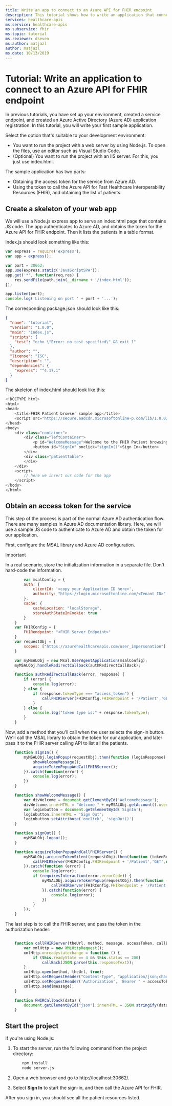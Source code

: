 ```yaml
---
title: Write an app to connect to an Azure API for FHIR endpoint
description: This tutorial shows how to write an application that connects to an Azure API for FHIR endpoint by using an Azure AD OAuth2 token.
services: healthcare-apis
ms.service: healthcare-apis
ms.subservice: fhir
ms.topic: tutorial
ms.reviewer: dseven
ms.author: matjazl
author: matjazl
ms.date: 10/13/2019
---
```


# Tutorial: Write an application to connect to an Azure API for FHIR endpoint

In previous tutorials, you have set up your environment, created a service endpoint, and created an Azure Active Directory (Azure AD) application registration. In this tutorial, you will write your first sample application.

Select the option that's suitable to your development environment:
* You want to run the project with a web server by using Node.js. To open the files, use an editor such as Visual Studio Code.
* (Optional) You want to run the project with an IIS server. For this, you just use index.html.


The sample application has two parts: 
* Obtaining the access token for the service from Azure AD. 
* Using the token to call the Azure API for Fast Healthcare Interoperability Resources (FHIR), and obtaining the list of patients.



## Create a skeleton of your web app

We will use a Node.js express app to serve an index.html page that contains JS code. The app authenticates to Azure AD, and obtains the token for the Azure API for FHIR endpoint. Then it lists the patients in a table format.

Index.js should look something like this:

``` javascript
var express = require('express');
var app = express();

var port = 30662;
app.use(express.static('JavaScriptSPA'));
app.get('*', function(req,res) {
    res.sendFile(path.join(__dirname + '/index.html'));
});

app.listen(port);
console.log('Listening on port ' + port + '...');
```

The corresponding package.json should look like this:

``` json
{
  "name": "tutorial",
  "version": "1.0.0",
  "main": "index.js",
  "scripts": {
    "test": "echo \"Error: no test specified\" && exit 1"
  },
  "author": "",
  "license": "ISC",
  "description": "",
  "dependencies": {
    "express": "^4.17.1"
  }
}

```

The skeleton of index.html should look like this:

``` javascript
<!DOCTYPE html>
<html>
<head>
    <title>FHIR Patient browser sample app</title>
    <script src="https://secure.aadcdn.microsoftonline-p.com/lib/1.0.0/js/msal.js"></script>
</head>
<body>
    <div class="container">
        <div class="leftContainer">
            <p id="WelcomeMessage">Welcome to the FHIR Patient browsing sample Application</p>
            <button id="SignIn" onclick="signIn()">Sign In</button>
        </div>
        <div class="patientTable">
        </div>
    </div>
    <script>
        // here we insert our code for the app
    </script>
</body>
</html>
```

## Obtain an access token for the service

This step of the process is part of the normal Azure AD authentication flow. There are many samples in Azure AD documentation library. Here, we will use a sample JS code to authenticate to Azure AD and obtain the token for our application.

First, configure the MSAL library and Azure AD configuration. 

> [!IMPORTANT]
> In a real scenario, store the initialization information in a separate file. Don't hard-code the information.

```javascript
        var msalConfig = {
        auth: {
            clientId: '<copy your Application ID here>',
            authority: "https://login.microsoftonline.com/<Tenant ID>"
        },
        cache: {
            cacheLocation: "localStorage",
            storeAuthStateInCookie: true
        }
    }
    var FHIRConfig = {
        FHIRendpoint: "<FHIR Server Endpoint>"
    }
    var requestObj = {
        scopes: ["https://azurehealthcareapis.com/user_impersonation"]
    }

    var myMSALObj = new Msal.UserAgentApplication(msalConfig);
    myMSALObj.handleRedirectCallback(authRedirectCallBack);

    function authRedirectCallBack(error, response) {
        if (error) {
            console.log(error);
        } else {
            if (response.tokenType === "access_token") {
                callFHIRServer(FHIRConfig.FHIRendpoint + '/Patient','GET', null, response.accessToken, FHIRCallback);
            }
        } else {
            console.log("token type is:" + response.tokenType);
        }
    }
```

Now, add a method that you'll call when the user selects the sign-in button. We'll call the MSAL library to obtain the token for our application, and later pass it to the FHIR server calling API to list all the patients.

``` javascript
    function signIn() {
        myMSALObj.loginPopup(requestObj).then(function (loginResponse) {
            showWelcomeMessage();
            acquireTokenPopupAndCallFHIRServer();
        }).catch(function(error) {
            console.log(error);
        })
    }

    function showWelcomeMessage() {
        var divWelcome = document.getElementById('WelcomeMessage');
        divWelcome.innerHTML = "Welcome " + myMSALObj.getAccount().userName + " to FHIR Patient Browsing App";
        var loginbutton = document.getElementById('SignIn');
        loginbutton.innerHTML = 'Sign Out';
        loginbutton.setAttribute('onclick', 'signOut()')
    }

    function signOut() {
        myMSALObj.logout();
    }

    function acquireTokenPopupAndCallFHIRServer() {
        myMSALObj.acquireTokenSilent(requestObj).then(function (tokenResponse) {
            callFHIRServer(FHIRConfig.FHIRendpoint + '/Patient','GET',null, tokenResponse.accessToken, FHIRCallback);
        }).catch(function (error) {
            console.log(error);
            if (requiresInteraction(error.errorCode)) {
                myMSALObj.acquireTokenPopup(requestObj).then(function (tokenResponse) {
                    callFHIRServer(FHIRConfig.FHIRendpoint + '/Patient','GET',null, tokenResponse.accessToken, FHIRCallback);
                }).catch(function(error) {
                    console.log(error);
                })
            }
        });
    }
```

The last step is to call the FHIR server, and pass the token in the authorization header: 

``` javascript

    function callFHIRServer(theUrl, method, message, accessToken, callBack) {
        var xmlHttp = new XMLHttpRequest();
        xmlHttp.onreadystatechange = function () {
            if (this.readyState == 4 && this.status == 200)
                callBack(JSON.parse(this.responseText));
        }
        xmlHttp.open(method, theUrl, true);
        xmlHttp.setRequestHeader("Content-Type", "application/json;charset=UTF-8");
        xmlHttp.setRequestHeader('Authorization', 'Bearer ' + accessToken);
        xmlHttp.send(message);
    }

    function FHIRCallback(data) {
        document.getElementById("json").innerHTML = JSON.stringify(data, null, 2);
    }
```

## Start the project

If you're using Node.js:

1. To start the server, run the following command from the project directory:

    ```bash
        npm install
        node server.js
    ```

2. Open a web browser and go to http://localhost:30662/.
3. Select **Sign In** to start the sign-in, and then call the Azure API for FHIR.

After you sign in, you should see all the patient resources listed.
